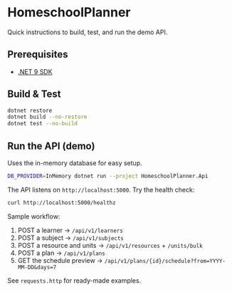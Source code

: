 # HomeschoolPlanner

Quick instructions to build, test, and run the demo API.

## Prerequisites

* [.NET 9 SDK](https://dotnet.microsoft.com/download)

## Build & Test

```bash
dotnet restore
dotnet build --no-restore
dotnet test --no-build
```

## Run the API (demo)

Uses the in-memory database for easy setup.

```bash
DB_PROVIDER=InMemory dotnet run --project HomeschoolPlanner.Api
```

The API listens on `http://localhost:5000`. Try the health check:

```bash
curl http://localhost:5000/healthz
```

Sample workflow:

1. POST a learner → `/api/v1/learners`
2. POST a subject → `/api/v1/subjects`
3. POST a resource and units → `/api/v1/resources` + `/units/bulk`
4. POST a plan → `/api/v1/plans`
5. GET the schedule preview → `/api/v1/plans/{id}/schedule?from=YYYY-MM-DD&days=7`

See `requests.http` for ready-made examples.
